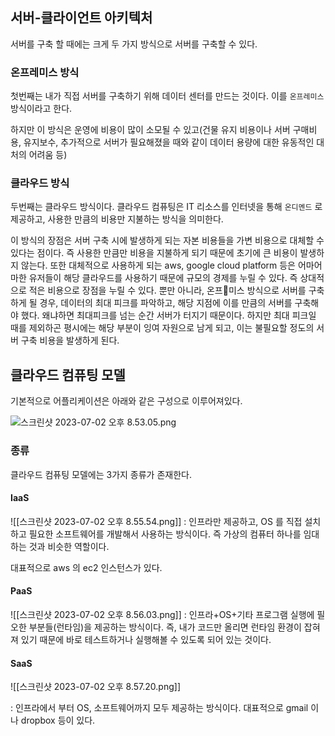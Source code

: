 
## 서버-클라이언트 아키텍처

서버를 구축 할 때에는 크게 두 가지 방식으로 서버를 구축할 수 있다.

### 온프레미스 방식
첫번째는 내가 직접 서버를 구축하기 위해 데이터 센터를 만드는 것이다.
이를 `온프레미스` 방식이라고 한다.

하지만 이 방식은 운영에 비용이 많이 소모될 수 있고(건물 유지 비용이나 서버 구매비용, 유지보수, 추가적으로 서버가 필요해졌을 때와 같이 데이터 용량에 대한 유동적인 대처의 어려움 등)

### 클라우드 방식
두번째는 클라우드 방식이다. 클라우드 컴퓨팅은 IT 리소스를 인터넷을 통해 `온디멘드` 로 제공하고, 사용한 만큼의 비용만 지불하는 방식을 의미한다.

이 방식의 장점은 서버 구축 시에 발생하게 되는 자본 비용들을 가변 비용으로 대체할 수 있다는 점이다. 즉 사용한 만큼만 비용을 지불하게 되기 때문에 초기에 큰 비용이 발생하지 않는다. 또한 대체적으로 사용하게 되는 aws, google cloud platform 등은 어마어마한 유저들이 해당 클라우드를 사용하기 때문에 규모의 경제를 누릴 수 있다. 즉 상대적으로 적은 비용으로 장점을 누릴 수 있다.
뿐만 아니라, 온프미스 방식으로 서버를 구축하게 될 경우, 데이터의 최대 피크를 파악하고, 해당 지점에 이를 만큼의 서버를 구축해야 했다. 왜냐하면 최대피크를 넘는 순간 서버가 터지기 때문이다. 하지만 최대 피크일 때를 제외하곤 평시에는 해당 부분이 잉여 자원으로 남게 되고, 이는 불필요할 정도의 서버 구축 비용을 발생하게 된다.

##  클라우드 컴퓨팅 모델

기본적으로 어플리케이션은 아래와 같은 구성으로 이루어져있다.

![스크린샷 2023-07-02 오후 8.53.05.png](app://e4323db52cdb387d88d566f542a72a676050/Users/s/Desktop/C/dev_study/Posting/Cloud/aws/attechments/%EC%8A%A4%ED%81%AC%EB%A6%B0%EC%83%B7%202023-07-02%20%EC%98%A4%ED%9B%84%208.53.05.png?1688298787728)

### 종류

클라우드 컴퓨팅 모델에는 3가지 종류가 존재한다.

#### IaaS

![[스크린샷 2023-07-02 오후 8.55.54.png]]
: 인프라만 제공하고, OS 를 직접 설치하고 필요한 소프트웨어를 개발해서 사용하는 방식이다. 즉 가상의 컴퓨터 하나를 임대하는 것과 비슷한 역할이다. 

대표적으로 aws 의 ec2 인스턴스가 있다.

#### PaaS

![[스크린샷 2023-07-02 오후 8.56.03.png]]
: 인프라+OS+기타 프로그램 실행에 필오한 부분들(런타임)을 제공하는 방식이다. 즉, 내가 코드만 올리면 런타임 환경이 잡혀져 있기 때문에 바로 테스트하거나 실행해볼 수 있도록 되어 있는 것이다.

#### SaaS

![[스크린샷 2023-07-02 오후 8.57.20.png]]

: 인프라에서 부터 OS, 소프트웨어까지 모두 제공하는 방식이다.
대표적으로 gmail 이나 dropbox 등이 있다.


